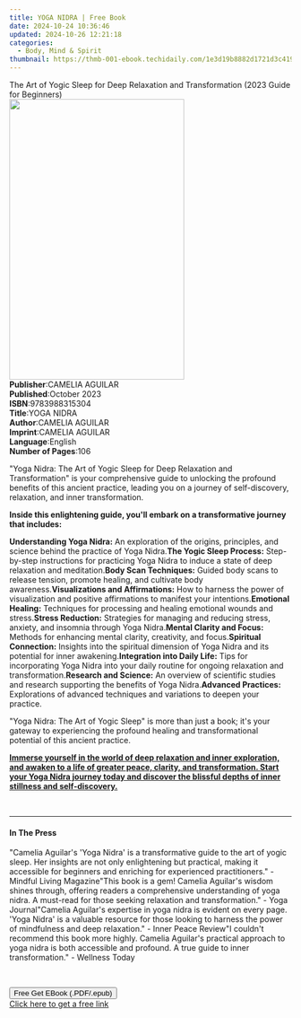 ```yaml
---
title: YOGA NIDRA | Free Book
date: 2024-10-24 10:36:46
updated: 2024-10-26 12:21:18
categories:
  - Body, Mind & Spirit
thumbnail: https://thmb-001-ebook.techidaily.com/1e3d19b8882d1721d3c4196cb43934822c8f6d71411f5e42b5eefd720298c325.jpg
---
```

<main id="book-container">
  <div class="flex flex-col">
    <div class="book-brief flex-1 py-6 px-4 sm:p-6 md:py-10 md:px-8">
      <!-- brief-->
      <div class="book-brief-main">
        The Art of Yogic Sleep for Deep Relaxation and Transformation (2023
        Guide for Beginners)
      </div>
    </div>
    <div
      class="book-meta-info flex-1 grid gap-4 col-start-1 col-end-3 row-start-1 sm:mb-6 sm:grid-cols-4 lg:gap-6 lg:col-start-2 lg:row-end-6 lg:row-span-6 lg:mb-0"
    >
      <div
        class="book-meta-info-left place-content-center mt-4 p-4 text-sm leading-6 col-start-2 col-span-2 dark:text-slate-400"
      >
        <img
          class="w-full h-500 object-cover rounded-lg sm:h-255 sm:col-span-2 lg:col-span-full"
          src="https://img-001-ebook.techidaily.com/5ee92f82fc3c4b22731be65432841bd75c7336bd71e157ea31817261f1c1a317.jpg"
          alt=""
          width="312"
          height="500"
        />
      </div>
      <div
        class="book-meta-info-right mt-2 col-start-1 row-start-2 col-span-3 self-center"
      >
        <!-- meta data  -->
        <div class="flex flex-col px-4 md:px-8">
          <div class="flex-1">
            <strong>Publisher</strong>:<span class="px-2">CAMELIA AGUILAR</span>
          </div>
          <div class="flex-1">
            <strong>Published</strong>:<span class="px-2">October 2023</span>
          </div>
          <div class="flex-1">
            <strong>ISBN</strong>:<span class="px-2">9783988315304</span>
          </div>
          <div class="flex-1">
            <strong>Title</strong>:<span class="px-2">YOGA NIDRA</span>
          </div>
          <div class="flex-1">
            <strong>Author</strong>:<span class="px-2">CAMELIA AGUILAR</span>
          </div>
          <div class="flex-1">
            <strong>Imprint</strong>:<span class="px-2">CAMELIA AGUILAR</span>
          </div>
          <div class="flex-1">
            <strong>Language</strong>:<span class="px-2">English</span>
          </div>
          <div class="flex-1">
            <strong>Number of Pages</strong>:<span class="px-2">106</span>
          </div>
        </div>
      </div>
    </div>
    <div class="book-description flex-1 py-6 px-4 sm:p-6 md:py-10 md:px-8">
      <div class="book-description-main">
        <div accordion-content="" id="description">
          <p>
            "Yoga Nidra: The Art of Yogic Sleep for Deep Relaxation and
            Transformation" is your comprehensive guide to unlocking the
            profound benefits of this ancient practice, leading you on a journey
            of self-discovery, relaxation, and inner transformation.
          </p>
          <p>
            <strong
              >Inside this enlightening guide, you'll embark on a transformative
              journey that includes:</strong
            >
          </p>
          <strong>Understanding Yoga Nidra:</strong> An exploration of the
          origins, principles, and science behind the practice of Yoga
          Nidra.<strong>The Yogic Sleep Process:</strong> Step-by-step
          instructions for practicing Yoga Nidra to induce a state of deep
          relaxation and meditation.<strong>Body Scan Techniques:</strong>
          Guided body scans to release tension, promote healing, and cultivate
          body awareness.<strong>Visualizations and Affirmations:</strong> How
          to harness the power of visualization and positive affirmations to
          manifest your intentions.<strong>Emotional Healing:</strong>
          Techniques for processing and healing emotional wounds and
          stress.<strong>Stress Reduction:</strong> Strategies for managing and
          reducing stress, anxiety, and insomnia through Yoga Nidra.<strong
            >Mental Clarity and Focus:</strong
          >
          Methods for enhancing mental clarity, creativity, and focus.<strong
            >Spiritual Connection:</strong
          >
          Insights into the spiritual dimension of Yoga Nidra and its potential
          for inner awakening.<strong>Integration into Daily Life:</strong> Tips
          for incorporating Yoga Nidra into your daily routine for ongoing
          relaxation and transformation.<strong>Research and Science:</strong>
          An overview of scientific studies and research supporting the benefits
          of Yoga Nidra.<strong>Advanced Practices:</strong> Explorations of
          advanced techniques and variations to deepen your practice.
          <p>
            "Yoga Nidra: The Art of Yogic Sleep" is more than just a book; it's
            your gateway to experiencing the profound healing and
            transformational potential of this ancient practice.
          </p>
          <p>
            <strong
              ><u
                >Immerse yourself in the world of deep relaxation and inner
                exploration, and awaken to a life of greater peace, clarity, and
                transformation. Start your Yoga Nidra journey today and discover
                the blissful depths of inner stillness and self-discovery.</u
              ></strong
            >
          </p>
          <p>&nbsp;</p>
        </div>
        <div class="accordion-fader"></div>
      </div>
    </div>
    <div class="book-excerpts flex-1 py-6 px-4 sm:p-6 md:py-10 md:px-8">
      <!-- excerpts-->
      <div class="book-excerpts-main">
        <hr />
        <h4 class="placeholder placeholder-heading">
          <span>In The Press</span>
        </h4>
        <p>
          "Camelia Aguilar's 'Yoga Nidra' is a transformative guide to the art
          of yogic sleep. Her insights are not only enlightening but practical,
          making it accessible for beginners and enriching for experienced
          practitioners." - Mindful Living Magazine"This book is a gem! Camelia
          Aguilar's wisdom shines through, offering readers a comprehensive
          understanding of yoga nidra. A must-read for those seeking relaxation
          and transformation." - Yoga Journal"Camelia Aguilar's expertise in
          yoga nidra is evident on every page. 'Yoga Nidra' is a valuable
          resource for those looking to harness the power of mindfulness and
          deep relaxation." - Inner Peace Review"I couldn't recommend this book
          more highly. Camelia Aguilar's practical approach to yoga nidra is
          both accessible and profound. A true guide to inner transformation." -
          Wellness Today
        </p>
        <p><br /></p>
        <p></p>
      </div>
    </div>
    <div
      class="book-about-author flex-1 py-6 px-4 sm:p-6 md:py-10 md:px-8"
    ></div>
    <div class="book-free-get flex-1 py-6 px-4 sm:p-6 md:py-10 md:px-8">
      <button
        id="btn-free-get"
        class="bg-blue-500 hover:bg-blue-700 text-white font-bold py-2 px-4 rounded"
      >
        Free Get EBook (.PDF/.epub)
      </button>
      <div id="countdown-display" class="px-2 text-lg mt-2"></div>
      <a
        id="free-link"
        class="hidden bg-blue-500 hover:bg-blue-700 text-white font-bold py-2 px-4 rounded"
        href="https://www.ebooks.com/en-us/book/211112123/yoga-nidra/camelia-aguilar/"
        target="_blank"
        >Click here to get a free link</a
      >
    </div>
    <script>
      let countdownTime = 0;
      let countdownInterval = null;
      document
        .getElementById('btn-free-get')
        .addEventListener('click', startCountdown);
      function startCountdown() {
        countdownTime = new Date().getTime() + 60000 * 3;
        countdownInterval = setInterval(updateCountdown, 1000);
        document.getElementById('btn-free-get').disabled = true;
        document
          .getElementById('btn-free-get')
          .classList.add('bg-gray-500', 'cursor-not-allowed');
      }
      function updateCountdown() {
        let currentTime = new Date().getTime();
        let timeLeft = countdownTime - currentTime;
        let secondsLeft = Math.floor(timeLeft / 1000);
        document.getElementById('countdown-display').innerHTML =
          `Remaining time: ${secondsLeft} seconds.`;
        if (secondsLeft <= 0) {
          clearInterval(countdownInterval);
          document.getElementById('btn-free-get').classList.add('hidden');
          document.getElementById('free-link').classList.remove('hidden');
          document.getElementById('countdown-display').innerHTML = '';
        }
      }
    </script>
  </div>
</main>
